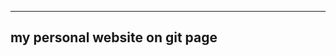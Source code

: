 ---------------------------------
my personal website on git page
---------------------------------


